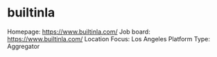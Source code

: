 # builtinla

Homepage: https://www.builtinla.com/
Job board: https://www.builtinla.com/
Location Focus: Los Angeles
Platform Type: Aggregator